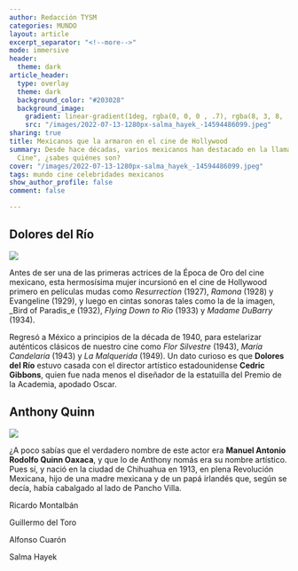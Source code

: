 ```yaml
---
author: Redacción TYSM
categories: MUNDO
layout: article
excerpt_separator: "<!--more-->"
mode: immersive
header:
  theme: dark
article_header:
  type: overlay
  theme: dark
  background_color: "#203028"
  background_image:
    gradient: linear-gradient(1deg, rgba(0, 0, 0 , .7), rgba(8, 3, 8, .9))
    src: "/images/2022-07-13-1280px-salma_hayek_-14594486099.jpeg"
sharing: true
title: Mexicanos que la armaron en el cine de Hollywood
summary: Desde hace décadas, varios mexicanos han destacado en la llamada 'Meca del
  Cine", ¿sabes quiénes son?
cover: "/images/2022-07-13-1280px-salma_hayek_-14594486099.jpeg"
tags: mundo cine celebridades mexicanos
show_author_profile: false
comment: false

---
```

## Dolores del Río

![](https://upload.wikimedia.org/wikipedia/commons/thumb/7/78/Bird_of_Paradise_%281932%29_2.jpg/1024px-Bird_of_Paradise_%281932%29_2.jpg)

Antes de ser una de las primeras actrices de la Época de Oro del cine mexicano, esta hermosísima mujer incursionó en el cine de Hollywood primero en películas mudas como _Resurrection_ (1927), _Ramona_ (1928) y Evangeline (1929), y luego en cintas sonoras tales como la de la imagen, _Bird of Paradis_e (1932), _Flying Down to Rio_ (1933) y _Madame DuBarry_ (1934). 

Regresó a México a principios de la década de 1940, para estelarizar auténticos clásicos de nuestro cine como _Flor Silvestre_ (1943), _María Candelaria_ (1943) y _La Malquerida_ (1949). Un dato curioso es que **Dolores del Río** estuvo casada con el director artístico estadounidense **Cedric Gibbons**, quien fue nada menos el diseñador de la estatuilla del Premio de la Academia, apodado Oscar.

## Anthony Quinn

![](https://upload.wikimedia.org/wikipedia/commons/thumb/c/c0/Anthony_Quinn_200.jpg/674px-Anthony_Quinn_200.jpg)

¿A poco sabías que el verdadero nombre de este actor era **Manuel Antonio Rodolfo Quinn Oaxaca**, y que lo de Anthony nomás era su nombre artístico. Pues sí, y nació en la ciudad de Chihuahua en 1913, en plena Revolución Mexicana, hijo de una madre mexicana y de un papá irlandés que, según se decía, había cabalgado al lado de Pancho Villa.

Ricardo Montalbán

Guillermo del Toro

Alfonso Cuarón

Salma Hayek